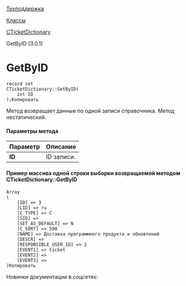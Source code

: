 [Техподдержка](/api_help/support/index.php)

[Классы](/api_help/support/classes/index.php)

[CTicketDictionary](/api_help/support/classes/cticketdictionary/index.php)

GetByID (3.0.1)

GetByID
=======

```
record set
CTicketDictionary::GetByID(
	int ID
);Копировать
```

Метод возвращает данные по одной записи справочника. Метод нестатический.

#### Параметры метода

| Параметр | Описание |
| --- | --- |
| **ID** | ID записи. |

#### Пример массива одной строки выборки возвращаемой методом CTicketDictionary::GetByID

```
Array
(
	[ID] => 3
	[LID] => ru
	[C_TYPE] => C
	[SID] => 
	[SET_AS_DEFAULT] => N
	[C_SORT] => 500
	[NAME] => Доставка программного продукта и обновлений
	[DESCR] => 
	[RESPONSIBLE_USER_ID] => 2
	[EVENT1] => ticket
	[EVENT2] => 
	[EVENT3] => 
)Копировать
```

Новинки документации в соцсетях: